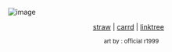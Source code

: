 ![image](https://preview.redd.it/reverse-1999-vertin-x-schneider-v0-8n500gfufkxb1.jpg?auto=webp&s=3be0b6a4268f2cc097b2ea07091dc7fb036088c4)


<p align="center"> <sub>

<div align="center">

[straw](https://reverse1999.straw.page/)&nbsp;|
[carrd](https://ghostlady.carrd.co)&nbsp;|
[linktree](https://linktr.ee/ghostlysorrows)
&nbsp;&nbsp;


<p align="center"> <sub> art by : official r1999
<!--
**apparitional-joice/apparitional-joice** is a ✨ _special_ ✨ repository because its `README.md` (this file) appears on your GitHub profile.

Here are some ideas to get you started:

- 🔭 I’m currently working on ...
- 🌱 I’m currently learning ...
- 👯 I’m looking to collaborate on ...
- 🤔 I’m looking for help with ...
- 💬 Ask me about ...
- 📫 How to reach me: ...
- 😄 Pronouns: ...
- ⚡ Fun fact: ...
-->
